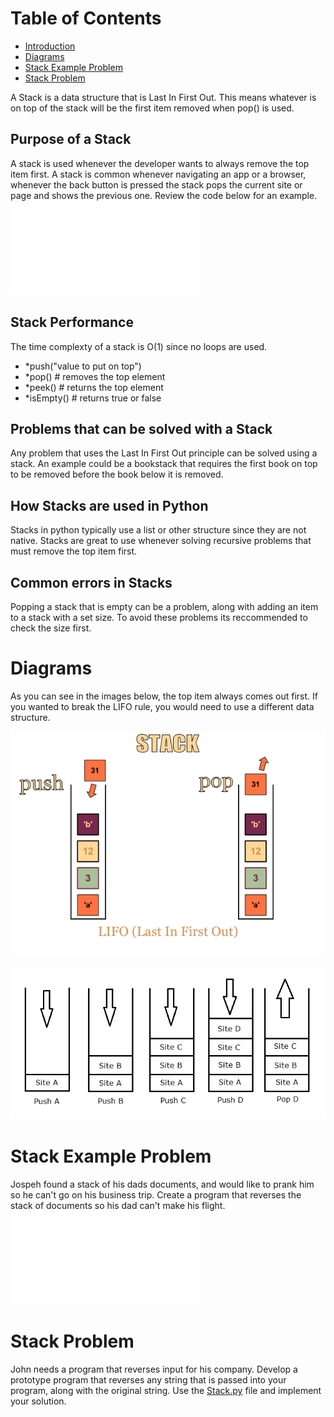 # Table of Contents
- [Introduction](#Introduction)
- [Diagrams](#Diagrams)
- [Stack Example Problem](#Stack-Example-Problem)
- [Stack Problem](#Stack-Problem)

A Stack is a data structure that is Last In First Out. This means whatever is on top of the stack will be the first item removed when pop() is used. 

## Purpose of a Stack

A stack is used whenever the developer wants to always remove the top item first. A stack is common whenever navigating an app or a browser, whenever the back button is pressed the stack pops the current site or page and shows the previous one. Review the code below for an example.
![Code example](stackIntro.py)

## Stack Performance
The time complexty of a stack is O(1) since no loops are used.
- *push("value to put on top")
- *pop() # removes the top element
- *peek() # returns the top element
- *isEmpty() # returns true or false

## Problems that can be solved with a Stack
Any problem that uses the Last In First Out principle can be solved using a stack. An example could be a bookstack that requires the first book on top to be removed before the book below it is removed.

## How Stacks are used in Python
Stacks in python typically use a list or other structure since they are not native. Stacks are great to use whenever solving recursive problems that must remove the top item first.

## Common errors in Stacks
Popping a stack that is empty can be a problem, along with adding an item to a stack with a set size. To avoid these problems its reccommended to check the size first.


# Diagrams

As you can see in the images below, the top item always comes out first. If you wanted to break the LIFO rule, you would need to use a different data structure.

![Stack push and pop(https://i.stack.imgur.com/jLlQz.png)](stack.png)

![additional stack example(https://i.stack.imgur.com/bOga5.png)](stack2.png)

# Stack Example Problem

Jospeh found a stack of his dads documents, and would like to prank him so he can't go on his business trip. Create a program that reverses the stack of documents so his dad can't make his flight. ![Code Solution](stackExample.py)


# Stack Problem 
John needs a program that reverses input for his company. Develop a prototype program that reverses
any string that is passed into your program, along with the original string. Use the [Stack.py](Stack.py) file and implement your solution.